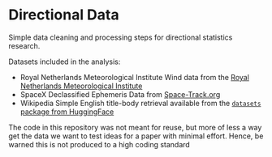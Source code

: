 # Directional Data

Simple data cleaning and processing steps for directional statistics research.

Datasets included in the analysis:
- Royal Netherlands Meteorological Institute Wind data from the [Royal Netherlands Meteorological Institute](https://dataplatform.knmi.nl/dataset/windgegevens-1-0)
- SpaceX Declassified Ephemeris Data from [Space-Track.org](https://www.space-track.org/)
- Wikipedia Simple English title-body retrieval available from the [`datasets` package from HuggingFace](https://huggingface.co/datasets/wikipedia)

The code in this repository was not meant for reuse, but more of less a way get the data we want to test ideas for a paper with minimal effort. Hence, be warned this is not produced to a high coding standard
